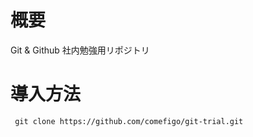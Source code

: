 # 概要
Git & Github 社内勉強用リポジトリ

# 導入方法
```
 git clone https://github.com/comefigo/git-trial.git
```



